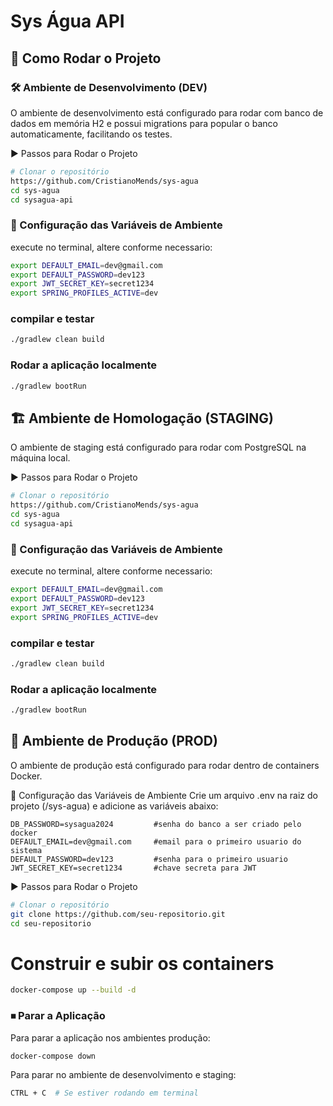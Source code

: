 # Sys Água API

## 📌 Como Rodar o Projeto

### 🛠 Ambiente de Desenvolvimento (DEV)
O ambiente de desenvolvimento está configurado para rodar com banco de dados em memória H2 e possui migrations para popular o banco automaticamente, facilitando os testes.

▶️ Passos para Rodar o Projeto

```bash
# Clonar o repositório
https://github.com/CristianoMends/sys-agua
cd sys-agua
cd sysagua-api
````

### 🔧 Configuração das Variáveis de Ambiente
execute no terminal, altere conforme necessario:
```bash
export DEFAULT_EMAIL=dev@gmail.com
export DEFAULT_PASSWORD=dev123
export JWT_SECRET_KEY=secret1234
export SPRING_PROFILES_ACTIVE=dev
```

### compilar e testar
```bash
./gradlew clean build
```
### Rodar a aplicação localmente
```bash
./gradlew bootRun
```

## 🏗 Ambiente de Homologação (STAGING)
O ambiente de staging está configurado para rodar com PostgreSQL na máquina local.

▶️ Passos para Rodar o Projeto

```bash
# Clonar o repositório
https://github.com/CristianoMends/sys-agua
cd sys-agua
cd sysagua-api
````

### 🔧 Configuração das Variáveis de Ambiente
execute no terminal, altere conforme necessario:

```bash
export DEFAULT_EMAIL=dev@gmail.com
export DEFAULT_PASSWORD=dev123
export JWT_SECRET_KEY=secret1234
export SPRING_PROFILES_ACTIVE=dev
```

### compilar e testar
```bash
./gradlew clean build
```

### Rodar a aplicação localmente
```bash
./gradlew bootRun
```


## 🚀 Ambiente de Produção (PROD)
O ambiente de produção está configurado para rodar dentro de containers Docker.

🔧 Configuração das Variáveis de Ambiente
Crie um arquivo .env na raiz do projeto (/sys-agua) e adicione as variáveis abaixo:

```env
DB_PASSWORD=sysagua2024         #senha do banco a ser criado pelo docker
DEFAULT_EMAIL=dev@gmail.com     #email para o primeiro usuario do sistema
DEFAULT_PASSWORD=dev123         #senha para o primeiro usuario
JWT_SECRET_KEY=secret1234       #chave secreta para JWT
```
▶️ Passos para Rodar o Projeto
```sh
# Clonar o repositório
git clone https://github.com/seu-repositorio.git
cd seu-repositorio
```

# Construir e subir os containers
```sh
docker-compose up --build -d
```

### ⏹ Parar a Aplicação
Para parar a aplicação nos ambientes produção:
```sh
docker-compose down
```

Para parar no ambiente de desenvolvimento e staging:
```sh
CTRL + C  # Se estiver rodando em terminal
```
